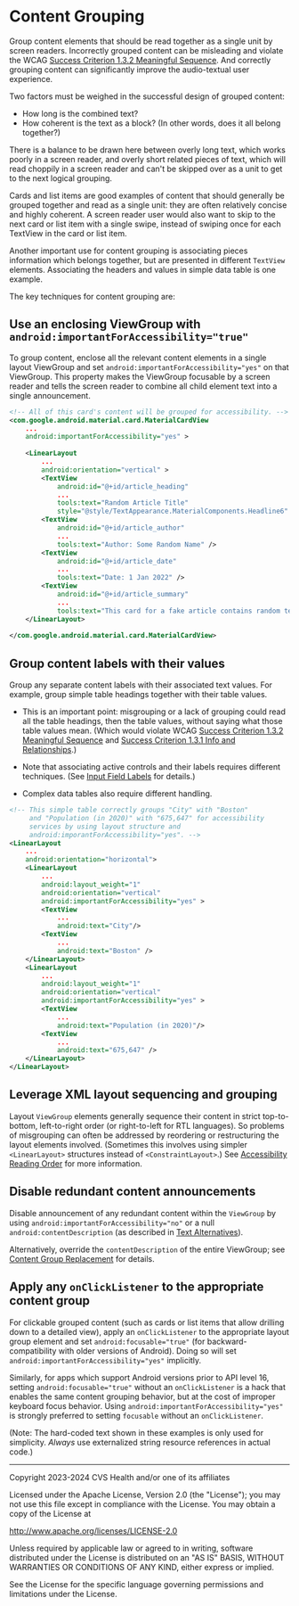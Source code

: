 # Content Grouping
Group content elements that should be read together as a single unit by screen readers. Incorrectly grouped content can be misleading and violate the WCAG [Success Criterion 1.3.2 Meaningful Sequence](https://www.w3.org/TR/WCAG22/#meaningful-sequence). And correctly grouping content can significantly improve the audio-textual user experience.

Two factors must be weighed in the successful design of grouped content:

* How long is the combined text?
* How coherent is the text as a block? (In other words, does it all belong together?)

There is a balance to be drawn here between overly long text, which works poorly in a screen reader, and overly short related pieces of text, which will read choppily in a screen reader and can't be skipped over as a unit to get to the next logical grouping. 

Cards and list items are good examples of content that should generally be grouped together and read as a single unit: they are often relatively concise and highly coherent. A screen reader user would also want to skip to the next card or list item with a single swipe, instead of swiping once for each TextView in the card or list item.

Another important use for content grouping is associating pieces information which belongs together, but are presented in different `TextView` elements. Associating the headers and values in simple data table is one example. 

The key techniques for content grouping are:

## Use an enclosing ViewGroup with `android:importantForAccessibility="true"`

To group content, enclose all the relevant content elements in a single layout ViewGroup and set `android:importantForAccessibility="yes"` on that ViewGroup. This property makes the ViewGroup focusable by a screen reader and tells the screen reader to combine all child element text into a single announcement. 

```xml
<!-- All of this card's content will be grouped for accessibility. -->
<com.google.android.material.card.MaterialCardView
    ...
    android:importantForAccessibility="yes" > 
    
    <LinearLayout
        ...
        android:orientation="vertical" >
        <TextView
            android:id="@+id/article_heading"
            ...
            tools:text="Random Article Title"
            style="@style/TextAppearance.MaterialComponents.Headline6" />
        <TextView
            android:id="@+id/article_author"
            ...
            tools:text="Author: Some Random Name" />
        <TextView
            android:id="@+id/article_date"
            ...
            tools:text="Date: 1 Jan 2022" /> 
        <TextView
            android:id="@+id/article_summary"
            ...
            tools:text="This card for a fake article contains random test text designed to illustrate content grouping. Grouped content should be concise and belong together as a unit." />
    </LinearLayout>
    
</com.google.android.material.card.MaterialCardView>

```

## Group content labels with their values

Group any separate content labels with their associated text values. For example, group simple table headings together with their table values. 

* This is an important point: misgrouping or a lack of grouping could read all the table headings, then the table values, without saying what those table values mean. (Which would violate WCAG [Success Criterion 1.3.2 Meaningful Sequence](https://www.w3.org/TR/WCAG22/#meaningful-sequence) and [Success Criterion 1.3.1 Info and Relationships](https://www.w3.org/TR/WCAG22/#info-and-relationships).)

* Note that associating active controls and their labels requires different techniques. (See [Input Field Labels](../basics/InputFieldLabels.md) for details.)

* Complex data tables also require different handling.

```xml
<!-- This simple table correctly groups "City" with "Boston" 
     and "Population (in 2020)" with "675,647" for accessibility
     services by using layout structure and 
     android:imporantForAccessibility="yes". -->
<LinearLayout
    ...
    android:orientation="horizontal">
    <LinearLayout
        ...
        android:layout_weight="1"
        android:orientation="vertical"
        android:importantForAccessibility="yes" >
        <TextView
            ...
            android:text="City"/>
        <TextView
            ...
            android:text="Boston" />
    </LinearLayout>
    <LinearLayout
        ...
        android:layout_weight="1"
        android:orientation="vertical"
        android:importantForAccessibility="yes" >
        <TextView
            ...
            android:text="Population (in 2020)"/>
        <TextView
            ...
            android:text="675,647" />
    </LinearLayout>
</LinearLayout>

```

## Leverage XML layout sequencing and grouping

Layout `ViewGroup` elements generally sequence their content in strict top-to-bottom, left-to-right order (or right-to-left for RTL languages). So problems of misgrouping can often be addressed by reordering or restructuring the layout elements involved. (Sometimes this involves using simpler `<LinearLayout>` structures instead of `<ConstraintLayout>`.) See [Accessibility Reading Order](./AccessibilityReadingOrder.md) for more information.

## Disable redundant content announcements

Disable announcement of any redundant content within the `ViewGroup` by using `android:importantForAccessibility="no"` or a null `android:contentDescription` (as described in [Text Alternatives](../basics/TextAlternatives.md)).  

Alternatively, override the `contentDescription` of the entire ViewGroup; see [Content Group Replacement](./ContentGroupReplacement.md) for details.

## Apply any `onClickListener` to the appropriate content group

For clickable grouped content (such as cards or list items that allow drilling down to a detailed view), apply an `onClickListener` to the appropriate layout group element and set `android:focusable="true"` (for backward-compatibility with older versions of Android). Doing so will set `android:importantForAccessibility="yes"` implicitly.

Similarly, for apps which support Android versions prior to API level 16, setting `android:focusable="true"` without an `onClickListener` is a hack that enables the same content grouping behavior, but at the cost of improper keyboard focus behavior. Using `android:importantForAccessibility="yes"` is strongly preferred to setting `focusable` without an `onClickListener`.


(Note: The hard-coded text shown in these examples is only used for simplicity. _Always_ use externalized string resource references in actual code.)

----

Copyright 2023-2024 CVS Health and/or one of its affiliates
   
Licensed under the Apache License, Version 2.0 (the "License");
you may not use this file except in compliance with the License.
You may obtain a copy of the License at

http://www.apache.org/licenses/LICENSE-2.0
       
Unless required by applicable law or agreed to in writing, software
distributed under the License is distributed on an "AS IS" BASIS,
WITHOUT WARRANTIES OR CONDITIONS OF ANY KIND, either express or implied.
   
See the License for the specific language governing permissions and
limitations under the License.
